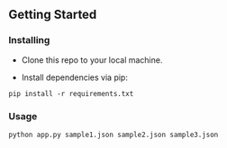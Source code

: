 ## Getting Started

### Installing

- Clone this repo to your local machine.

- Install dependencies via pip:

```
pip install -r requirements.txt
```

### Usage

```
python app.py sample1.json sample2.json sample3.json
```

